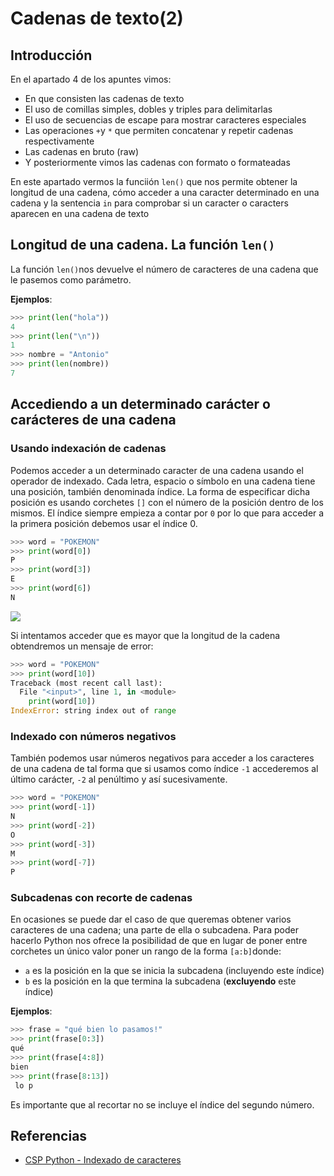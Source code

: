 # Cadenas de texto(2)

## Introducción

En el apartado 4 de los apuntes vimos:

*  En que consisten las cadenas de texto
* El uso de comillas simples, dobles y triples para delimitarlas
* El uso de secuencias de escape para mostrar caracteres especiales
* Las operaciones `+`y `*` que permiten concatenar y repetir cadenas respectivamente
* Las cadenas en bruto (raw)
* Y posteriormente vimos las cadenas con formato o formateadas

En este apartado vermos la funciión `len()` que nos permite obtener la longitud de una cadena, cómo acceder a una caracter determinado en una cadena y la sentencia `in` para comprobar si un caracter o caracters aparecen en una cadena de texto

## Longitud de una cadena. La función `len()`

La función `len()`nos devuelve el número de caracteres de una cadena que le pasemos como parámetro. 

**Ejemplos**:

```python
>>> print(len("hola"))
4
>>> print(len("\n"))
1
>>> nombre = "Antonio"
>>> print(len(nombre))
7

```

## Accediendo a un determinado carácter o carácteres de una cadena

### Usando indexación de cadenas

Podemos acceder a un determinado caracter de una cadena usando el operador de indexado. Cada letra, espacio o símbolo en una cadena tiene una posición, también denominada índice. La forma de especificar dicha posición es usando corchetes `[]` con el número de la posición dentro de los mismos. El índice siempre empieza a contar por `0` por lo que para acceder a la primera posición debemos  usar el índice 0.

```python
>>> word = "POKEMON"
>>> print(word[0])
P
>>> print(word[3])
E
>>> print(word[6])
N
```



![](https://teachen.info/cspp/_images/strindex.svg)

Si intentamos acceder que es mayor que la longitud de la cadena obtendremos un mensaje de error:

```python
>>> word = "POKEMON"
>>> print(word[10])
Traceback (most recent call last):
  File "<input>", line 1, in <module>
    print(word[10])
IndexError: string index out of range
```

### Indexado con números negativos

También podemos usar números negativos para acceder a los caracteres de una cadena de tal forma que si usamos como índice `-1` accederemos al último carácter, `-2` al penúltimo y así sucesivamente.

```python
>>> word = "POKEMON"
>>> print(word[-1])
N
>>> print(word[-2])
O
>>> print(word[-3])
M
>>> print(word[-7])
P

```

### Subcadenas con recorte de cadenas

En ocasiones se puede dar el caso de que queremas obtener varios caracteres de una cadena; una parte de ella o subcadena. Para poder hacerlo Python nos ofrece la posibilidad de que en lugar de poner entre corchetes un único valor poner un rango de la forma `[a:b]`donde:

* `a` es la posición en la que se inicia la subcadena (incluyendo este índice)
* `b` es la posición en la que termina la subcadena (**excluyendo** este índice)

**Ejemplos**:

```python
>>> frase = "qué bien lo pasamos!"
>>> print(frase[0:3])
qué
>>> print(frase[4:8])
bien
>>> print(frase[8:13])
 lo p

```

Es importante que al recortar no se incluye el índice del segundo número.


## Referencias

* [CSP Python - Indexado de caracteres](https://teachen.info/cspp/unit2/u0202-strindex.html)

